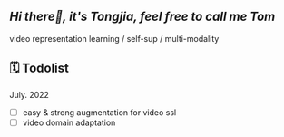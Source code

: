 ## *Hi there👋, it's Tongjia, feel free to call me Tom*

video representation learning / self-sup / multi-modality

## 🗓️ Todolist

July. 2022

- [ ] easy & strong augmentation for video ssl
- [ ] video domain adaptation
